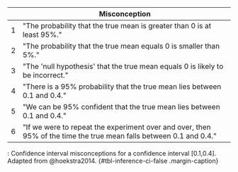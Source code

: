 |   | Misconception|
|---|--------------------------------------------------------------------------------------------------------------------|
| 1 | "The probability that the true mean is greater than 0 is at least 95%." |
| 2 | "The probability that the true mean equals 0 is smaller than 5%." |
| 3 | "The 'null hypothesis' that the true mean equals 0 is likely to be incorrect." |
| 4 | "There is a 95% probability that the true mean lies between 0.1 and 0.4." |
| 5 | "We can be 95% confident that the true mean lies between 0.1 and 0.4." |
| 6 | "If we were to repeat the experiment over and over, then 95% of the time the true mean falls between 0.1 and 0.4." |

: Confidence interval misconceptions for a confidence interval [0.1,0.4]. Adapted from @hoekstra2014. {#tbl-inference-ci-false .margin-caption}

